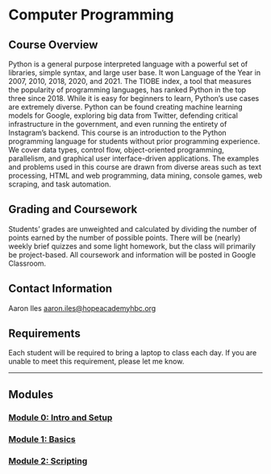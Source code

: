 # Computer Programming
## Course Overview
Python is a general purpose interpreted language with a powerful set of libraries, simple syntax, and large user base. It won Language of the Year in 2007, 2010, 2018, 2020, and 2021. The TIOBE index, a tool that measures the popularity of programming languages, has ranked Python in the top three since 2018. While it is easy for beginners to learn, Python’s use cases are extremely diverse. Python can be found creating machine learning models for Google, exploring big data from Twitter, defending critical infrastructure in the government, and even running the entirety of Instagram’s backend.
This course is an introduction to the Python programming language for students without prior programming experience. We cover data types, control flow, object-oriented programming, parallelism, and graphical user interface-driven applications. The examples and problems used in this course are drawn from diverse areas such as text processing, HTML and web programming, data mining, console games, web scraping, and task automation.
## Grading and Coursework
Students’ grades are unweighted and calculated by dividing the number of points earned by the number of possible points. There will be (nearly) weekly brief quizzes and some light homework, but the class will primarily be project-based.
All coursework and information will be posted in Google Classroom.
## Contact Information
Aaron Iles
aaron.iles@hopeacademyhbc.org
## Requirements
Each student will be required to bring a laptop to class each day. If you are unable to meet this requirement, please let me know.

---

## Modules

### [Module 0: Intro and Setup](module_0_intro_and_setup/README.md)

### [Module 1: Basics](module_1_basics/README.md)

### [Module 2: Scripting](module_2_scripting/README.md)
